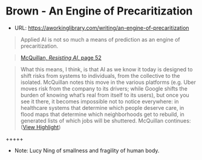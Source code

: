 # Brown - An Engine of Precaritization

- URL: https://aworkinglibrary.com/writing/an-engine-of-precaritization


> Applied AI is not so much a means of prediction as an engine of precaritization.
 
>  [McQuillan, *Resisting AI*, page 52](https://aworkinglibrary.com/reading/resisting-ai)

>  What this means, I think, is that AI as we know it today is designed to shift risks from systems to individuals, from the collective to the isolated. McQuillan notes this move in the various platforms (e.g. Uber moves risk from the company to its drivers; while Google shifts the burden of knowing what’s real from itself to its users), but once you see it there, it becomes impossible not to notice everywhere: in healthcare systems that determine which people deserve care, in flood maps that determine which neighborhoods get to rebuild, in generated lists of which jobs will be shuttered. McQuillan continues: ([View Highlight](https://read.readwise.io/read/01gs4vf7wj02tmsdv59asx565k))


+++++ 
- Note: Lucy Ning of smallness and fragility of human body.

